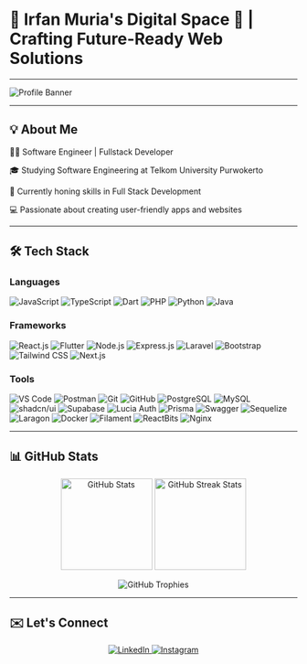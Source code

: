 # 🌟 Irfan Muria's Digital Space 🚀 | Crafting Future-Ready Web Solutions  

---

![Profile Banner](https://readme-typing-svg.demolab.com?font=Fira+Code&weight=600&size=24&duration=4000&pause=1000&color=5CB3FF&width=435&lines=Hi+There!+I'm+Irfan+Muria+👋;Welcome+to+my+GitHub+Profile!;Passionate+Web+%26+Mobile+Developer;Always+Learning+and+Building!)

---

## 💡 About Me

👨‍💻 Software Engineer | Fullstack Developer 

🎓 Studying Software Engineering at Telkom University Purwokerto

🌱 Currently honing skills in Full Stack Development

💻 Passionate about creating user-friendly apps and websites


---

## 🛠️ Tech Stack
### Languages  
![JavaScript](https://img.shields.io/badge/JavaScript-F7DF1E?logo=javascript&logoColor=black&style=for-the-badge)  ![TypeScript](https://img.shields.io/badge/TypeScript-3178C6?logo=typescript&logoColor=white&style=for-the-badge)  ![Dart](https://img.shields.io/badge/Dart-0175C2?logo=dart&logoColor=white&style=for-the-badge)  ![PHP](https://img.shields.io/badge/PHP-777BB4?logo=php&logoColor=white&style=for-the-badge)  ![Python](https://img.shields.io/badge/Python-3776AB?logo=python&logoColor=white&style=for-the-badge)  ![Java](https://img.shields.io/badge/Java-007396?logo=java&logoColor=white&style=for-the-badge)  

### Frameworks  
![React.js](https://img.shields.io/badge/React-61DAFB?logo=react&logoColor=black&style=for-the-badge)  ![Flutter](https://img.shields.io/badge/Flutter-02569B?logo=flutter&logoColor=white&style=for-the-badge)  ![Node.js](https://img.shields.io/badge/Node.js-339933?logo=node.js&logoColor=white&style=for-the-badge)  ![Express.js](https://img.shields.io/badge/Express.js-000000?logo=express&logoColor=white&style=for-the-badge)  ![Laravel](https://img.shields.io/badge/Laravel-FF2D20?logo=laravel&logoColor=white&style=for-the-badge)  ![Bootstrap](https://img.shields.io/badge/Bootstrap-7952B3?logo=bootstrap&logoColor=white&style=for-the-badge)  ![Tailwind CSS](https://img.shields.io/badge/TailwindCSS-06B6D4?logo=tailwindcss&logoColor=white&style=for-the-badge) ![Next.js](https://img.shields.io/badge/Next.js-000000?logo=nextdotjs&logoColor=white&style=for-the-badge)  

### Tools  
  ![VS Code](https://img.shields.io/badge/VS%20Code-007ACC?logo=visual-studio-code&logoColor=white&style=for-the-badge)  ![Postman](https://img.shields.io/badge/Postman-FF6C37?logo=postman&logoColor=white&style=for-the-badge)  ![Git](https://img.shields.io/badge/Git-F05032?logo=git&logoColor=white&style=for-the-badge)  ![GitHub](https://img.shields.io/badge/GitHub-181717?logo=github&logoColor=white&style=for-the-badge)  ![PostgreSQL](https://img.shields.io/badge/PostgreSQL-4169E1?logo=postgresql&logoColor=white&style=for-the-badge)  ![MySQL](https://img.shields.io/badge/MySQL-4479A1?logo=mysql&logoColor=white&style=for-the-badge) ![shadcn/ui](https://img.shields.io/badge/shadcn/ui-000000?logo=ui&logoColor=white&style=for-the-badge)  ![Supabase](https://img.shields.io/badge/Supabase-3ECF8E?logo=supabase&logoColor=white&style=for-the-badge)  ![Lucia Auth](https://img.shields.io/badge/Lucia%20Auth-000000?logo=auth0&logoColor=white&style=for-the-badge) ![Prisma](https://img.shields.io/badge/Prisma-2D3748?logo=prisma&logoColor=white&style=for-the-badge)  ![Swagger](https://img.shields.io/badge/Swagger-85EA2D?logo=swagger&logoColor=white&style=for-the-badge)  ![Sequelize](https://img.shields.io/badge/Sequelize-52B0E7?logo=sequelize&logoColor=white&style=for-the-badge)  ![Laragon](https://img.shields.io/badge/Laragon-0E83CD?logo=laragon&logoColor=white&style=for-the-badge)  ![Docker](https://img.shields.io/badge/Docker-2496ED?logo=docker&logoColor=white&style=for-the-badge)  ![Filament](https://img.shields.io/badge/Filament-000000?logo=filament&logoColor=white&style=for-the-badge)  ![ReactBits](https://img.shields.io/badge/ReactBits-61DAFB?logo=react&logoColor=white&style=for-the-badge) ![Nginx](https://img.shields.io/badge/Nginx-009639?logo=nginx&logoColor=white&style=for-the-badge)

---

## 📊 GitHub Stats
<p align="center">
  <img src="https://github-readme-stats.vercel.app/api?username=irpanzy&show_icons=true&theme=radical" alt="GitHub Stats" height="160" />
  <img src="https://github-readme-streak-stats.herokuapp.com/?user=irpanzy&theme=radical" alt="GitHub Streak Stats" height="160" />
</p>

<p align="center">
  <img src="https://github-profile-trophy.vercel.app/?username=irpanzy&theme=gruvbox&no-frame=true&row=1&column=6" alt="GitHub Trophies" />
</p>

---

## ✉️ Let's Connect
<p align="center">
  <a href="https://www.linkedin.com/in/irfanmuria/" target="_blank">
    <img src="https://img.shields.io/badge/LinkedIn-0077B5?logo=linkedin&logoColor=white&style=for-the-badge" alt="LinkedIn" />
  </a>
  <a href="https://www.instagram.com/irfanmuriaa/" target="_blank">
    <img src="https://img.shields.io/badge/Instagram-E4405F?logo=instagram&logoColor=white&style=for-the-badge" alt="Instagram" />
  </a>
</p>
